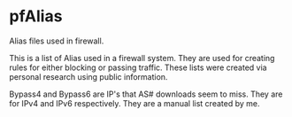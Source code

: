 # pfAlias
Alias files used in firewall.

This is a list of Alias used in a firewall system. They are used for creating rules for either blocking or passing traffic. These lists were created via personal research using public information.

Bypass4 and Bypass6 are IP's that AS# downloads seem to miss. They are for IPv4 and IPv6 respectively. They are a manual list created by me.
